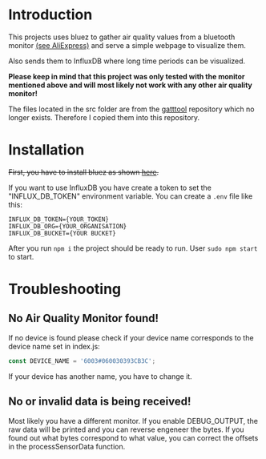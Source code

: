 # Introduction

This projects uses bluez to gather air quality values from a bluetooth monitor [(see AliExpress)](https://www.aliexpress.com/item/1005001816855462.html) and serve a simple webpage to visualize them.

Also sends them to InfluxDB where long time periods can be visualized.

**Please keep in mind that this project was only tested with the monitor mentioned above and will most likely not work with any other air quality monitor!**

The files located in the src folder are from the [gatttool](https://github.com/limal/gatttool) repository which no longer exists. Therefore I copied them into this repository.

# Installation

~~First, you have to install bluez as shown [here](https://www.instructables.com/Control-Bluetooth-LE-Devices-From-A-Raspberry-Pi/).~~

If you want to use InfluxDB you have create a token to set the "INFLUX_DB_TOKEN" environment variable.
You can create a `.env` file like this:

```
INFLUX_DB_TOKEN={YOUR_TOKEN}
INFLUX_DB_ORG={YOUR_ORGANISATION}
INFLUX_DB_BUCKET={YOUR BUCKET}
```

After you run `npm i` the project should be ready to run. User `sudo npm start` to start.

# Troubleshooting

## No Air Quality Monitor found!

If no device is found please check if your device name corresponds to the device name set in index.js:

```js
const DEVICE_NAME = '6003#060030393CB3C';
```

If your device has another name, you have to change it.

## No or invalid data is being received!

Most likely you have a different monitor. If you enable DEBUG_OUTPUT, the raw data will be printed and you can reverse engeneer the bytes. If you found out what bytes correspond to what value, you can correct the offsets in the processSensorData function.
